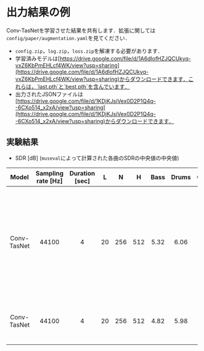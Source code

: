 # 出力結果の例
Conv-TasNetを学習させた結果を共有します．拡張に関しては`config/paper/augmentation.yaml`を見てください．
- `config.zip`，`log.zip`，`loss.zip`を解凍する必要があります．
- 学習済みモデルは[https://drive.google.com/file/d/1A6dIofHZJQCUkyq-vxZ6KbPmEHLcf4WK/view?usp=sharing](https://drive.google.com/file/d/1A6dIofHZJQCUkyq-vxZ6KbPmEHLcf4WK/view?usp=sharing)からダウンロードできます．これらは，`last.pth`と`best.pth`を含んでいます．
- 出力されたJSONファイルは[https://drive.google.com/file/d/1KDjKJsiVex0D2P1Q4q--6CXo514_x2xA/view?usp=sharing](https://drive.google.com/file/d/1KDjKJsiVex0D2P1Q4q--6CXo514_x2xA/view?usp=sharing)からダウンロードできます．

## 実験結果
- SDR [dB] (`museval`によって計算された各曲のSDRの中央値の中央値)

| Model | Sampling rate [Hz] | Duration [sec] | L | N | H | Bass | Drums | Other | Vocals | Accompaniment | Average | Note |
| :---: | :---: | :---: | :---: | :---: | :---: | :---: | :---: | :---: | :---: | :---: | :---: | :---: |
| Conv-TasNet | 44100 | 4 | 20 | 256 | 512 | 5.32 | 6.06 | 4.00 | 6.04 | 12.33 | 5.35 | 検証ロスが最小となるエポックで学習を止めた場合． |
| Conv-TasNet | 44100 | 4 | 20 | 256 | 512 | 4.82 | 5.98 | 3.73 | 6.06 | 12.32 | 5.15 | 100エポック学習後 |